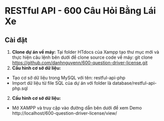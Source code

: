 # RESTful API - 600 Câu Hỏi Bằng Lái Xe

## Cài đặt

1. **Clone dự án về máy:**
   Tại folder HTdocs của Xampp tạo thư mục mới và thực hiện câu lệnh bên dưới để clone source code về máy:
   git clone https://github.com/danhnguyenn/600-question-driver-license.git
2. **Cấu hình cơ sở dữ liệu:**
- Tạo cơ sở dữ liệu trong MySQL với tên: restful-api-php
- Import dữ liệu từ file SQL của dự án với folder là database/restful-api-php.sql
2. **Cấu hình cơ sở dữ liệu:**
- Mở XAMPP và truy cập vào đường dẫn bên dưới để xem Demo
http://localhost/600-question-driver-license/view/

